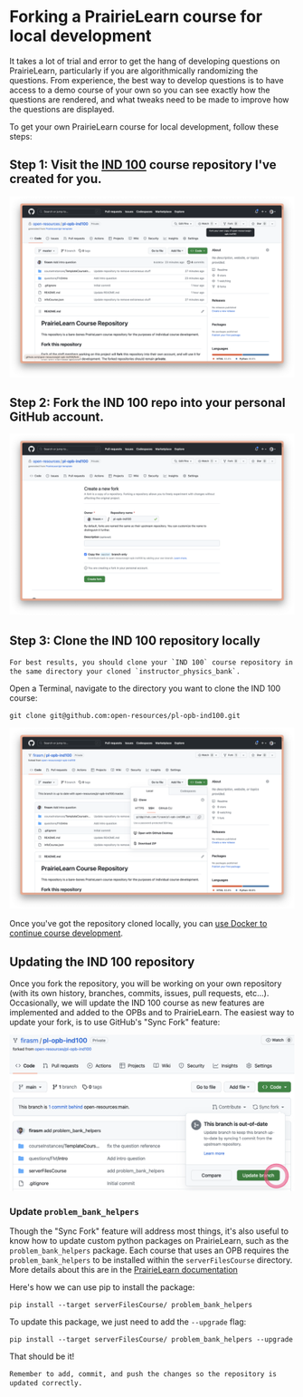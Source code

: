 # Forking a PrairieLearn course for local development

It takes a lot of trial and error to get the hang of developing questions on PrairieLearn, particularly if you are algorithmically randomizing the questions.
From experience, the best way to develop questions is to have access to a demo course of your own so you can see exactly how the questions are rendered, and what tweaks need to be made to improve how the questions are displayed.

To get your own PrairieLearn course for local development, follow these steps:

## Step 1: Visit the [IND 100](https://github.com/open-resources/pl-opb-ind100) course repository I've created for you.

<img src="pl_images/ind100.png">

## Step 2: Fork the IND 100 repo into your **personal GitHub account**.

<img src="pl_images/ind100_fork.png">

## Step 3: Clone the IND 100 repository locally

```{warning}
For best results, you should clone your `IND 100` course repository in the same directory your cloned `instructor_physics_bank`.
```

Open a Terminal, navigate to the directory you want to clone the IND 100 course:

```
git clone git@github.com:open-resources/pl-opb-ind100.git
```

<img src="pl_images/ind100_clone.png">

Once you've got the repository cloned locally, you can [use Docker to continue course development](docker_course_dev).

## Updating the IND 100 repository

Once you fork the repository, you will be working on your own repository (with its own history, branches, commits, issues, pull requests, etc...).
Occasionally, we will update the IND 100 course as new features are implemented and added to the OPBs and to PrairieLearn.
The easiest way to update your fork, is to use GitHub's "Sync Fork" feature:

<img src="pl_images/ind100_sync_fork.png">

### Update `problem_bank_helpers`

Though the "Sync Fork" feature will address most things, it's also useful to know how to update custom python packages on PrairieLearn, such as the `problem_bank_helpers` package.
Each course that uses an OPB requires the `problem_bank_helpers` to be installed within the `serverFilesCourse` directory.
More details about this are in the [PrairieLearn documentation](https://prairielearn.readthedocs.io/en/latest/questionRuntime/#installing-libraries-in-your-course)

Here's how we can use pip to install the package:

```
pip install --target serverFilesCourse/ problem_bank_helpers
```

To update this package, we just need to add the `--upgrade` flag:

```
pip install --target serverFilesCourse/ problem_bank_helpers --upgrade
```

That should be it!

```{tip}
Remember to add, commit, and push the changes so the repository is updated correctly.
```